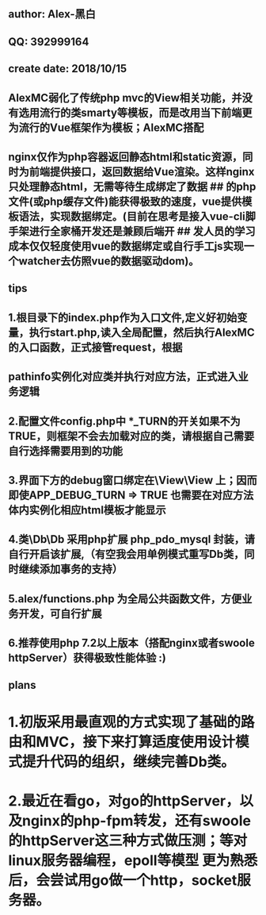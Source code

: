 ## author:      Alex-黑白
## QQ:          392999164
## create date: 2018/10/15
##              AlexMC弱化了传统php mvc的View相关功能，并没有选用流行的类smarty等模板，而是改用当下前端更为流行的Vue框架作为模板；AlexMC搭配
##              nginx仅作为php容器返回静态html和static资源，同时为前端提供接口，返回数据给Vue渲染。这样nginx只处理静态html，无需等待生成绑定了数据 ##              的php文件(或php缓存文件)能获得极致的速度，vue提供模板语法，实现数据绑定。(目前在思考是接入vue-cli脚手架进行全家桶开发还是兼顾后端开 ##              发人员的学习成本仅仅轻度使用vue的数据绑定或自行手工js实现一个watcher去仿照vue的数据驱动dom)。


## tips
##              1.根目录下的index.php作为入口文件,定义好初始变量，执行start.php,读入全局配置，然后执行AlexMC的入口函数，正式接管request，根据
##                pathinfo实例化对应类并执行对应方法，正式进入业务逻辑
##              2.配置文件config.php中 *_TURN的开关如果不为TRUE，则框架不会去加载对应的类，请根据自己需要自行选择需要用到的功能
##              3.界面下方的debug窗口绑定在\View\View 上；因而即使APP_DEBUG_TURN => TRUE 也需要在对应方法体内实例化相应html模板才能显示
##              4.类\Db\Db 采用php扩展 php_pdo_mysql 封装，请自行开启该扩展,（有空我会用单例模式重写Db类，同时继续添加事务的支持）
##              5.alex/functions.php 为全局公共函数文件，方便业务开发，可自行扩展
##              6.推荐使用php 7.2以上版本（搭配nginx或者swoole httpServer）获得极致性能体验 :)


## plans
#               1.初版采用最直观的方式实现了基础的路由和MVC，接下来打算适度使用设计模式提升代码的组织，继续完善Db类。
#               2.最近在看go，对go的httpServer，以及nginx的php-fpm转发，还有swoole的httpServer这三种方式做压测；等对linux服务器编程，epoll等模型                   更为熟悉后，会尝试用go做一个http，socket服务器。
